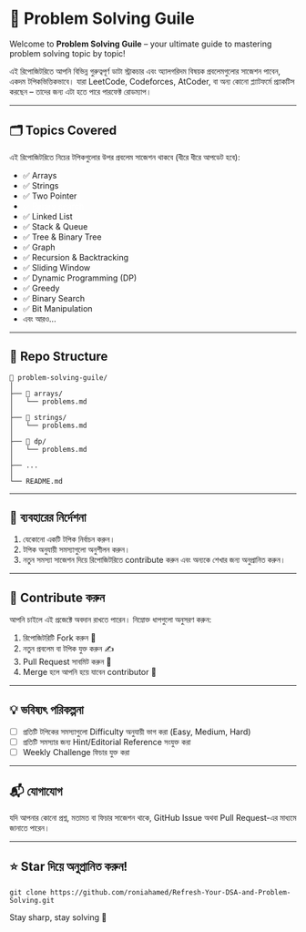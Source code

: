 # 🧠 Problem Solving Guile

Welcome to **Problem Solving Guile** – your ultimate guide to mastering problem solving topic by topic!

এই রিপোজিটরিতে আপনি বিভিন্ন গুরুত্বপূর্ণ ডাটা স্ট্রাকচার এবং অ্যালগরিদম বিষয়ক প্রবলেমগুলোর সাজেশন পাবেন, একদম টপিকভিত্তিকভাবে। যারা LeetCode, Codeforces, AtCoder, বা অন্য কোনো প্ল্যাটফর্মে প্র্যাকটিস করছেন – তাদের জন্য এটা হতে পারে পারফেক্ট রোডম্যাপ।

---

## 🗂️ Topics Covered

এই রিপোজিটরিতে নিচের টপিকগুলোর উপর প্রবলেম সাজেশন থাকবে (ধীরে ধীরে আপডেট হবে):

- ✅ Arrays
- ✅ Strings
- ✅ Two Pointer
- <a href="https://github.com/roniahamed/Refresh-Your-DSA-and-Problem-Solving/tree/master/Binary%20Search" target="_blank" rel="noopener noreferrer" style="color: white; text-decoration: none;"> ✅ Binary search </a> <br>
- ✅ Linked List
- ✅ Stack & Queue
- ✅ Tree & Binary Tree
- ✅ Graph
- ✅ Recursion & Backtracking
- ✅ Sliding Window
- ✅ Dynamic Programming (DP)
- ✅ Greedy
- ✅ Binary Search
- ✅ Bit Manipulation
- এবং আরও...

---

## 📁 Repo Structure

```
📁 problem-solving-guile/
│
├── 📁 arrays/
│   └── problems.md
│
├── 📁 strings/
│   └── problems.md
│
├── 📁 dp/
│   └── problems.md
│
├── ...
│
└── README.md
```

---

## 🚀 ব্যবহারের নির্দেশনা

1. যেকোনো একটি টপিক নির্বাচন করুন।  
2. টপিক অনুযায়ী সমস্যাগুলো অনুশীলন করুন।  
3. নতুন সমস্যা সাজেশন দিয়ে রিপোজিটরিতে contribute করুন এবং অন্যকে শেখার জন্য অনুপ্রানিত করুন।
<!-- 3. সমস্যা সমাধানের অগ্রগতি ট্র্যাক করতে প্রতিটির পাশে ✅ চিহ্ন দিন।  -->

---

## 🤝 Contribute করুন 

আপনি চাইলে এই প্রজেক্টে অবদান রাখতে পারেন। নিম্নোক্ত ধাপগুলো অনুসরণ করুন:

1. রিপোজিটরিটি Fork করুন 🍴  
2. নতুন প্রবলেম বা টপিক যুক্ত করুন ✍️  
3. Pull Request সাবমিট করুন 🔁  
4. Merge হলে আপনি হয়ে যাবেন contributor 🎉

---

## 💡 ভবিষ্যৎ পরিকল্পনা

- [ ] প্রতিটি টপিকের সমস্যাগুলো Difficulty অনুযায়ী ভাগ করা (Easy, Medium, Hard)  
- [ ] প্রতিটি সমস্যার জন্য Hint/Editorial Reference সংযুক্ত করা  
- [ ] Weekly Challenge ফিচার যুক্ত করা

---

## 📬 যোগাযোগ

যদি আপনার কোনো প্রশ্ন, মতামত বা ফিচার সাজেশন থাকে, GitHub Issue অথবা Pull Request-এর মাধ্যমে জানাতে পারেন।

---

## ⭐  Star দিয়ে অনুপ্রানিত করুন!

```
git clone https://github.com/roniahamed/Refresh-Your-DSA-and-Problem-Solving.git
```

Stay sharp, stay solving 🚀


